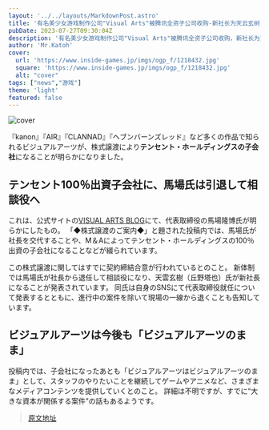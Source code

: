 ```yaml
---
layout: '../../layouts/MarkdownPost.astro'
title: '有名美少女游戏制作公司"Visual Arts"被腾讯全资子公司收购-新社长为天云玄树（丘野塔也）先生'
pubDate: 2023-07-27T09:30:04Z
description: '有名美少女游戏制作公司"Visual Arts"被腾讯全资子公司收购，新社长为天云玄树（丘野塔也）先生。'
author: 'Mr.Katoh'
cover:
  url: 'https://www.inside-games.jp/imgs/ogp_f/1218432.jpg'
  square: 'https://www.inside-games.jp/imgs/ogp_f/1218432.jpg'
  alt: "cover"
tags: ["news","游戏"]
theme: 'light'
featured: false
---
```


![cover](https://www.inside-games.jp/imgs/ogp_f/1218432.jpg)

<figure class="ctms-editor-twitter"><blockquote class="twitter-tweet" data-conversation=""><a href="https://twitter.com/visualantena/status/1684484044346785793"></a></blockquote><script async="" charset="utf-8" src="https://platform.twitter.com/widgets.js"></script></figure>

『kanon』『AIR』『CLANNAD』『ヘブンバーンズレッド』など多くの作品で知られるビジュアルアーツが、株式譲渡により<b>テンセント・ホールディングスの子会社</b>になることが明らかになりました。

## テンセント100％出資子会社に、馬場氏は引退して相談役へ

これは、公式サイトの[VISUAL ARTS BLOG](https://visual-arts.jp/blog-2023-july/)にて、代表取締役の馬場隆博氏が明らかにしたもの。 「◆株式譲渡のご案内◆」と題された投稿内では、馬場氏が社長を交代することや、M＆Aによってテンセント・ホールディングスの100％出資の子会社になることなどが綴られています。

この株式譲渡に関してはすでに契約締結合意が行われているとのこと。 新体制では馬場氏が社長から退任して相談役になり、天雲玄樹（丘野塔也）氏が新社長になることが発表されています。 同氏は自身のSNSにて代表取締役就任について発表するとともに、進行中の案件を除いて現場の一線から退くことも告知しています。

<figure class="ctms-editor-twitter"><blockquote class="twitter-tweet" data-conversation=""><a href="https://twitter.com/okano_tohya/status/1684486035915542529"></a></blockquote><script async="" charset="utf-8" src="https://platform.twitter.com/widgets.js"></script></figure>

## ビジュアルアーツは今後も「ビジュアルアーツのまま」

投稿内では、子会社になったあとも「ビジュアルアーツはビジュアルアーツのまま」として、スタッフのやりたいことを継続してゲームやアニメなど、さまざまなメディアコンテンツを提供していくとのこと。 詳細は不明ですが、すでに“大きな資本が関係する案件”の話もあるようです。

>[原文地址](https://www.inside-games.jp/article/2023/07/27/147450.html)  